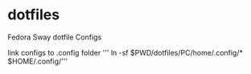 # dotfiles
Fedora Sway dotfile Configs

link configs to .config folder 
''' ln -sf $PWD/dotfiles/PC/home/.config/* $HOME/.config/'''